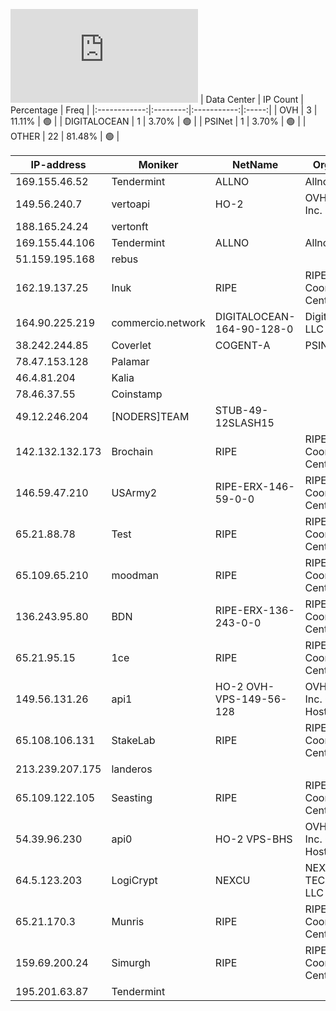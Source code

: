 ![Diagramm](https://github.com/obajay/StateSync-snapshots/blob/main/Projects/Rebus/1/README.md)
| Data Center | IP Count | Percentage | Freq |
|:------------:|:--------:|:-----------:|:-----:|
| OVH | 3 | 11.11% | 🟢 |
| DIGITALOCEAN | 1 | 3.70% | 🟢 |
| PSINet | 1 | 3.70% | 🟢 |
| OTHER | 22 | 81.48% | 🟢 |

<!-- START_TABLE -->
| IP-address | Moniker | NetName | Organization |
|-------------|-------------|-------------|-------------|
| 169.155.46.52 | Tendermint | ALLNO | Allnodes Inc |
| 149.56.240.7 | vertoapi | HO-2 | OVH Hosting, Inc. |
| 188.165.24.24 | vertonft |  |  |
| 169.155.44.106 | Tendermint | ALLNO | Allnodes Inc |
| 51.159.195.168 | rebus |  |  |
| 162.19.137.25 | Inuk | RIPE | RIPE Network Coordination Centre |
| 164.90.225.219 | commercio.network | DIGITALOCEAN-164-90-128-0 | DigitalOcean, LLC |
| 38.242.244.85 | Coverlet | COGENT-A | PSINet, Inc. |
| 78.47.153.128 | Palamar |  |  |
| 46.4.81.204 | Kalia |  |  |
| 78.46.37.55 | Coinstamp |  |  |
| 49.12.246.204 | [NODERS]TEAM | STUB-49-12SLASH15 |  |
| 142.132.132.173 | Brochain | RIPE | RIPE Network Coordination Centre |
| 146.59.47.210 | USArmy2 | RIPE-ERX-146-59-0-0 | RIPE Network Coordination Centre |
| 65.21.88.78 | Test | RIPE | RIPE Network Coordination Centre |
| 65.109.65.210 | moodman | RIPE | RIPE Network Coordination Centre |
| 136.243.95.80 | BDN | RIPE-ERX-136-243-0-0 | RIPE Network Coordination Centre |
| 65.21.95.15 | 1ce | RIPE | RIPE Network Coordination Centre |
| 149.56.131.26 | api1 | HO-2 OVH-VPS-149-56-128 | OVH Hosting, Inc. OVH Hosting, Inc. |
| 65.108.106.131 | StakeLab | RIPE | RIPE Network Coordination Centre |
| 213.239.207.175 | landeros |  |  |
| 65.109.122.105 | Seasting | RIPE | RIPE Network Coordination Centre |
| 54.39.96.230 | api0 | HO-2 VPS-BHS | OVH Hosting, Inc. OVH Hosting, Inc. |
| 64.5.123.203 | LogiCrypt | NEXCU | NEXCUS TECHNOLOGIES LLC |
| 65.21.170.3 | Munris | RIPE | RIPE Network Coordination Centre |
| 159.69.200.24 | Simurgh | RIPE | RIPE Network Coordination Centre |
| 195.201.63.87 | Tendermint |  |  |

<!-- END_TABLE -->